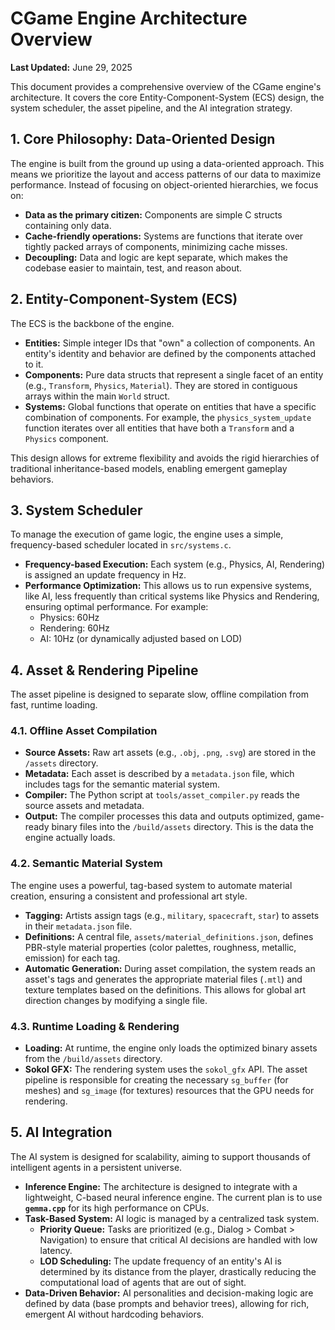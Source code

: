 # CGame Engine Architecture Overview

**Last Updated:** June 29, 2025

This document provides a comprehensive overview of the CGame engine's architecture. It covers the core Entity-Component-System (ECS) design, the system scheduler, the asset pipeline, and the AI integration strategy.

## 1. Core Philosophy: Data-Oriented Design

The engine is built from the ground up using a data-oriented approach. This means we prioritize the layout and access patterns of our data to maximize performance. Instead of focusing on object-oriented hierarchies, we focus on:

- **Data as the primary citizen:** Components are simple C structs containing only data.
- **Cache-friendly operations:** Systems are functions that iterate over tightly packed arrays of components, minimizing cache misses.
- **Decoupling:** Data and logic are kept separate, which makes the codebase easier to maintain, test, and reason about.

## 2. Entity-Component-System (ECS)

The ECS is the backbone of the engine.

-   **Entities:** Simple integer IDs that "own" a collection of components. An entity's identity and behavior are defined by the components attached to it.
-   **Components:** Pure data structs that represent a single facet of an entity (e.g., `Transform`, `Physics`, `Material`). They are stored in contiguous arrays within the main `World` struct.
-   **Systems:** Global functions that operate on entities that have a specific combination of components. For example, the `physics_system_update` function iterates over all entities that have both a `Transform` and a `Physics` component.

This design allows for extreme flexibility and avoids the rigid hierarchies of traditional inheritance-based models, enabling emergent gameplay behaviors.

## 3. System Scheduler

To manage the execution of game logic, the engine uses a simple, frequency-based scheduler located in `src/systems.c`.

-   **Frequency-based Execution:** Each system (e.g., Physics, AI, Rendering) is assigned an update frequency in Hz.
-   **Performance Optimization:** This allows us to run expensive systems, like AI, less frequently than critical systems like Physics and Rendering, ensuring optimal performance. For example:
    -   Physics: 60Hz
    -   Rendering: 60Hz
    -   AI: 10Hz (or dynamically adjusted based on LOD)

## 4. Asset & Rendering Pipeline

The asset pipeline is designed to separate slow, offline compilation from fast, runtime loading.

### 4.1. Offline Asset Compilation

-   **Source Assets:** Raw art assets (e.g., `.obj`, `.png`, `.svg`) are stored in the `/assets` directory.
-   **Metadata:** Each asset is described by a `metadata.json` file, which includes tags for the semantic material system.
-   **Compiler:** The Python script at `tools/asset_compiler.py` reads the source assets and metadata.
-   **Output:** The compiler processes this data and outputs optimized, game-ready binary files into the `/build/assets` directory. This is the data the engine actually loads.

### 4.2. Semantic Material System

The engine uses a powerful, tag-based system to automate material creation, ensuring a consistent and professional art style.

-   **Tagging:** Artists assign tags (e.g., `military`, `spacecraft`, `star`) to assets in their `metadata.json` file.
-   **Definitions:** A central file, `assets/material_definitions.json`, defines PBR-style material properties (color palettes, roughness, metallic, emission) for each tag.
-   **Automatic Generation:** During asset compilation, the system reads an asset's tags and generates the appropriate material files (`.mtl`) and texture templates based on the definitions. This allows for global art direction changes by modifying a single file.

### 4.3. Runtime Loading & Rendering

-   **Loading:** At runtime, the engine only loads the optimized binary assets from the `/build/assets` directory.
-   **Sokol GFX:** The rendering system uses the `sokol_gfx` API. The asset pipeline is responsible for creating the necessary `sg_buffer` (for meshes) and `sg_image` (for textures) resources that the GPU needs for rendering.

## 5. AI Integration

The AI system is designed for scalability, aiming to support thousands of intelligent agents in a persistent universe.

-   **Inference Engine:** The architecture is designed to integrate with a lightweight, C-based neural inference engine. The current plan is to use **`gemma.cpp`** for its high performance on CPUs.
-   **Task-Based System:** AI logic is managed by a centralized task system.
    -   **Priority Queue:** Tasks are prioritized (e.g., Dialog > Combat > Navigation) to ensure that critical AI decisions are handled with low latency.
    -   **LOD Scheduling:** The update frequency of an entity's AI is determined by its distance from the player, drastically reducing the computational load of agents that are out of sight.
-   **Data-Driven Behavior:** AI personalities and decision-making logic are defined by data (base prompts and behavior trees), allowing for rich, emergent AI without hardcoding behaviors.